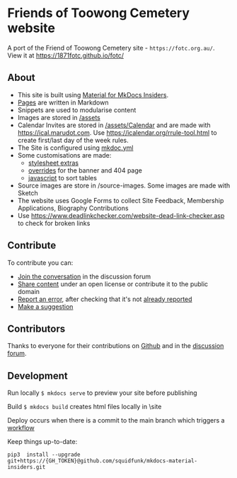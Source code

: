 # Friends of Toowong Cemetery website

A port of the Friend of Toowong Cemetery site - `https://fotc.org.au/`. View it at https://1871fotc.github.io/fotc/

## About

- This site is built using [Material for MkDocs Insiders](https://squidfunk.github.io/mkdocs-material/). 
- [Pages](https://github.com/1871fotc/fotc/tree/main/docs) are written in Markdown
- Snippets are used to modularise content
- Images are stored in [/assets](https://github.com/1871fotc/fotc/tree/main/docs/assets)
- Calendar Invites are stored in [/assets/Calendar](https://github.com/1871fotc/fotc/tree/main/docs/assets/calendar) and are made with https://ical.marudot.com. Use https://icalendar.org/rrule-tool.html to create first/last day of the week rules. 
- The Site is configured using [mkdoc.yml](https://github.com/1871fotc/fotc/blob/main/mkdocs.yml)
- Some customisations are made:
    - [stylesheet extras](https://github.com/1871fotc/fotc/tree/main/docs/stylesheets) 
    - [overrides](https://github.com/1871fotc/fotc/tree/main/overrides) for the banner and 404 page
    - [javascript](https://github.com/1871fotcs/fotc/tree/main/docs/javascripts) to sort tables
- Source images are store in /source-images. Some images are made with Sketch
- The website uses Google Forms to collect Site Feedback, Membership Applications, Biography Contributions 
- Use https://www.deadlinkchecker.com/website-dead-link-checker.asp to check for broken links

## Contribute

To contribute you can:

- [Join the conversation](https://github.com/1871fotc/fotc/discussions) in the discussion forum
- [Share content](https://github.com/1871fotc/fotc/issues/new/choose) under an open license or contribute it to the public domain
- [Report an error](https://github.com/1871fotc/fotc/issues/new/choose), after checking that it's not [already reported](https://github.com/1871fotc/fotc/issues)
- [Make a suggestion](https://github.com/1871fotc/fotc/issues/new/choose)

## Contributors

Thanks to everyone for their contributions on [Github](https://github.com/1871fotc/fotc/graphs/contributors) and in the [discussion forum](https://github.com/1871fotc/fotc/discussions).

## Development

Run locally `$ mkdocs serve` to preview your site before publishing

Build `$ mkdocs build` creates html files locally in \site

Deploy occurs when there is a commit to the main branch which triggers a [workflow](https://github.com/1871fotc/fotc/blob/main/.github/workflows/ci.yml)

Keep things up-to-date:

`pip3  install --upgrade git+https://{GH_TOKEN}@github.com/squidfunk/mkdocs-material-insiders.git`
